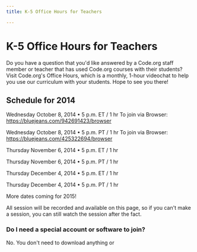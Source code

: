 ```yaml
---
title: K-5 Office Hours for Teachers

---
```


# K-5 Office Hours for Teachers

Do you have a question that you'd like answered by a Code.org staff member or teacher that has used Code.org courses with their students? Visit Code.org's Office Hours, which is a monthly, 1-hour videochat to help you use our curriculum with your students. Hope to see you there!

## Schedule for 2014

Wednesday October 8, 2014 • 5 p.m. ET / 1 hr
To join via Browser:
https://bluejeans.com/942691423/browser

Wednesday October 8, 2014 • 5 p.m. PT / 1 hr
To join via Browser:
https://bluejeans.com/425322694/browser



Thursday November 6, 2014 • 5 p.m. ET / 1 hr


Thursday November 6, 2014 • 5 p.m. PT / 1 hr


Thursday December 4, 2014 • 5 p.m. ET / 1 hr


Thursday December 4, 2014 • 5 p.m. PT / 1 hr


More dates coming for 2015!

All session will be recorded and available on this page, so if you can't make a session, you can still watch the session after the fact. 

### Do I need a special account or software to join? 

No. You don't need to download anything or 